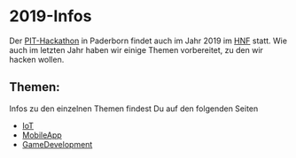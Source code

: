 # 2019-Infos

Der [PIT-Hackathon](https://paderborn-ist-informatik.de/entdecke-deine-zukunft/pit-hackathon/) in Paderborn findet auch im Jahr 2019 im [HNF](https://www.hnf.de) statt. Wie auch im letzten Jahr haben wir einige Themen vorbereitet, zu den wir hacken wollen.

## Themen:
Infos zu den einzelnen Themen findest Du auf den folgenden Seiten

- [IoT](IoT/README.md)
- [MobileApp](MobileApp/README.md)
- [GameDevelopment](GameDevelopment/README.md)
